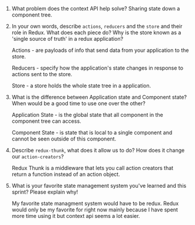 1. What problem does the context API help solve?
    Sharing state down a component tree.

2. In your own words, describe `actions`, `reducers` and the `store` and their role in Redux. What does each piece do? Why is the store known as a 'single source of truth' in a redux application?
    
    Actions - are payloads of info that send data from your application to the store.

    Reducers - specify how the application's state changes in response to actions sent to the store.

    Store - a store holds the whole state tree in a  application.  

3. What is the difference between Application state and Component state? When would be a good time to use one over the other?

    Application State - is the global state that all component in the component tree can access.

    Component State - is state that is local to a single component and cannot be seen outside of this component.


4. Describe `redux-thunk`, what does it allow us to do? How does it change our `action-creators`?

    Redux Thunk is a middleware that lets you call action creators that return a function instead of an action object.

5. What is your favorite state management system you've learned and this sprint? Please explain why!

    My favorite state managment system would have to be redux. Redux would only be my favorite for right now mainly because I have spent more time using it but context api seems a lot easier.
